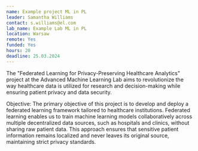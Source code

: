 ```yaml
---
name: Example project ML in PL
leader: Samantha Williams
contact: s.williams@el.com
lab_name: Example Lab ML in PL
location: Warsaw
remote: Yes
funded: Yes
hours: 20
deadline: 25.03.2024
---
```


The "Federated Learning for Privacy-Preserving Healthcare Analytics" project at the Advanced Machine Learning Lab aims
to revolutionize the way healthcare data is utilized for research and decision-making while ensuring patient privacy and
data security.

Objective:
The primary objective of this project is to develop and deploy a federated learning framework tailored to healthcare
institutions. Federated learning enables us to train machine learning models collaboratively across multiple
decentralized data sources, such as hospitals and clinics, without sharing raw patient data. This approach ensures that
sensitive patient information remains localized and never leaves its original source, maintaining strict privacy
standards.